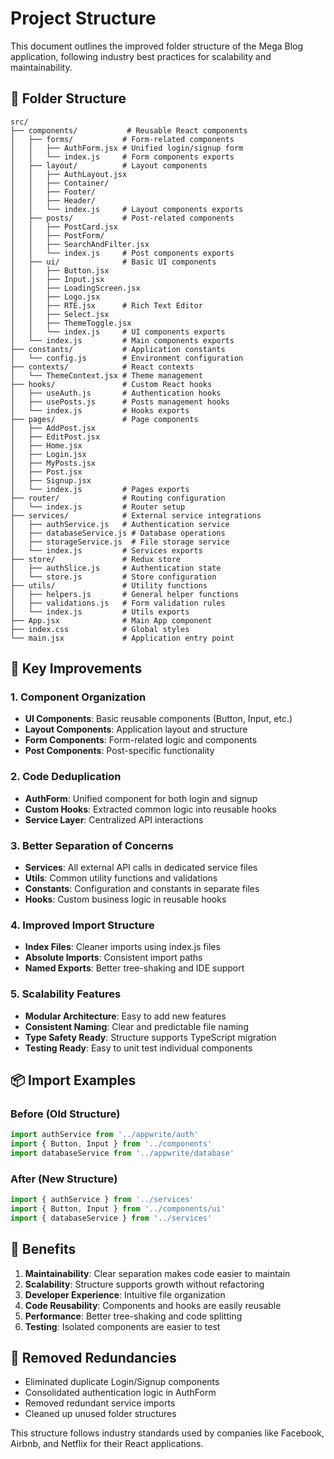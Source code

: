 # Project Structure

This document outlines the improved folder structure of the Mega Blog application, following industry best practices for scalability and maintainability.

## 📁 Folder Structure

```
src/
├── components/           # Reusable React components
│   ├── forms/           # Form-related components
│   │   ├── AuthForm.jsx # Unified login/signup form
│   │   └── index.js     # Form components exports
│   ├── layout/          # Layout components
│   │   ├── AuthLayout.jsx
│   │   ├── Container/
│   │   ├── Footer/
│   │   ├── Header/
│   │   └── index.js     # Layout components exports
│   ├── posts/           # Post-related components
│   │   ├── PostCard.jsx
│   │   ├── PostForm/
│   │   ├── SearchAndFilter.jsx
│   │   └── index.js     # Post components exports
│   ├── ui/              # Basic UI components
│   │   ├── Button.jsx
│   │   ├── Input.jsx
│   │   ├── LoadingScreen.jsx
│   │   ├── Logo.jsx
│   │   ├── RTE.jsx      # Rich Text Editor
│   │   ├── Select.jsx
│   │   ├── ThemeToggle.jsx
│   │   └── index.js     # UI components exports
│   └── index.js         # Main components exports
├── constants/           # Application constants
│   └── config.js        # Environment configuration
├── contexts/            # React contexts
│   └── ThemeContext.jsx # Theme management
├── hooks/               # Custom React hooks
│   ├── useAuth.js       # Authentication hooks
│   ├── usePosts.js      # Posts management hooks
│   └── index.js         # Hooks exports
├── pages/               # Page components
│   ├── AddPost.jsx
│   ├── EditPost.jsx
│   ├── Home.jsx
│   ├── Login.jsx
│   ├── MyPosts.jsx
│   ├── Post.jsx
│   ├── Signup.jsx
│   └── index.js         # Pages exports
├── router/              # Routing configuration
│   └── index.js         # Router setup
├── services/            # External service integrations
│   ├── authService.js   # Authentication service
│   ├── databaseService.js # Database operations
│   ├── storageService.js  # File storage service
│   └── index.js         # Services exports
├── store/               # Redux store
│   ├── authSlice.js     # Authentication state
│   └── store.js         # Store configuration
├── utils/               # Utility functions
│   ├── helpers.js       # General helper functions
│   ├── validations.js   # Form validation rules
│   └── index.js         # Utils exports
├── App.jsx              # Main App component
├── index.css            # Global styles
└── main.jsx             # Application entry point
```

## 🔧 Key Improvements

### 1. **Component Organization**

- **UI Components**: Basic reusable components (Button, Input, etc.)
- **Layout Components**: Application layout and structure
- **Form Components**: Form-related logic and components
- **Post Components**: Post-specific functionality

### 2. **Code Deduplication**

- **AuthForm**: Unified component for both login and signup
- **Custom Hooks**: Extracted common logic into reusable hooks
- **Service Layer**: Centralized API interactions

### 3. **Better Separation of Concerns**

- **Services**: All external API calls in dedicated service files
- **Utils**: Common utility functions and validations
- **Constants**: Configuration and constants in separate files
- **Hooks**: Custom business logic in reusable hooks

### 4. **Improved Import Structure**

- **Index Files**: Cleaner imports using index.js files
- **Absolute Imports**: Consistent import paths
- **Named Exports**: Better tree-shaking and IDE support

### 5. **Scalability Features**

- **Modular Architecture**: Easy to add new features
- **Consistent Naming**: Clear and predictable file naming
- **Type Safety Ready**: Structure supports TypeScript migration
- **Testing Ready**: Easy to unit test individual components

## 📦 Import Examples

### Before (Old Structure)

```javascript
import authService from '../appwrite/auth'
import { Button, Input } from '../components'
import databaseService from '../appwrite/database'
```

### After (New Structure)

```javascript
import { authService } from '../services'
import { Button, Input } from '../components/ui'
import { databaseService } from '../services'
```

## 🚀 Benefits

1. **Maintainability**: Clear separation makes code easier to maintain
2. **Scalability**: Structure supports growth without refactoring
3. **Developer Experience**: Intuitive file organization
4. **Code Reusability**: Components and hooks are easily reusable
5. **Performance**: Better tree-shaking and code splitting
6. **Testing**: Isolated components are easier to test

## 🧹 Removed Redundancies

- Eliminated duplicate Login/Signup components
- Consolidated authentication logic in AuthForm
- Removed redundant service imports
- Cleaned up unused folder structures

This structure follows industry standards used by companies like Facebook, Airbnb, and Netflix for their React applications.
